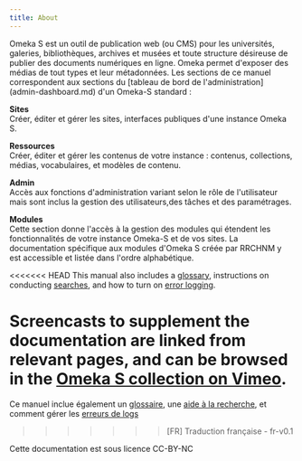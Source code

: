 ```yaml
---
title: About
---
```


Omeka S est un outil de publication web (ou CMS) pour les universités, galeries, bibliothèques, archives et musées et toute structure désireuse de publier des documents numériques en ligne. Omeka permet d'exposer des médias de tout types et leur métadonnées.
Les sections de ce manuel correspondent aux sections du [tableau de bord de l'administration] (admin-dashboard.md) d'un Omeka-S standard :

**Sites**  
Créer, éditer et gérer les sites, interfaces publiques d'une instance Omeka S.

**Ressources**  
Créer, éditer et gérer les contenus de votre instance : contenus, collections, médias, vocabulaires, et modèles de contenu.

**Admin**  
Accès aux fonctions d'administration variant selon le rôle de l'utilisateur mais sont inclus la gestion des utilisateurs,des tâches et des paramétrages.

**Modules**  
Cette section donne l'accès à la gestion des modules qui étendent les fonctionnalités de votre instance Omeka-S et de vos sites. La documentation spécifique aux modules d'Omeka S créée par RRCHNM y est accessible et listée dans l'ordre alphabétique.

<<<<<<< HEAD
This manual also includes a [glossary](glossary.md), instructions on conducting [searches](search.md), and how to turn on [error logging](errorLogging.md).

Screencasts to supplement the documentation are linked from relevant pages, and can be browsed in the [Omeka S collection on Vimeo](https://vimeo.com/showcase/4215056).
=======
Ce manuel inclue également un [glossaire](glossary.md), une [aide à la recherche](search.md), et comment gérer les [erreurs de logs](errorLogging.md)
>>>>>>> [FR] Traduction française - fr-v0.1

Cette documentation est sous licence CC-BY-NC
